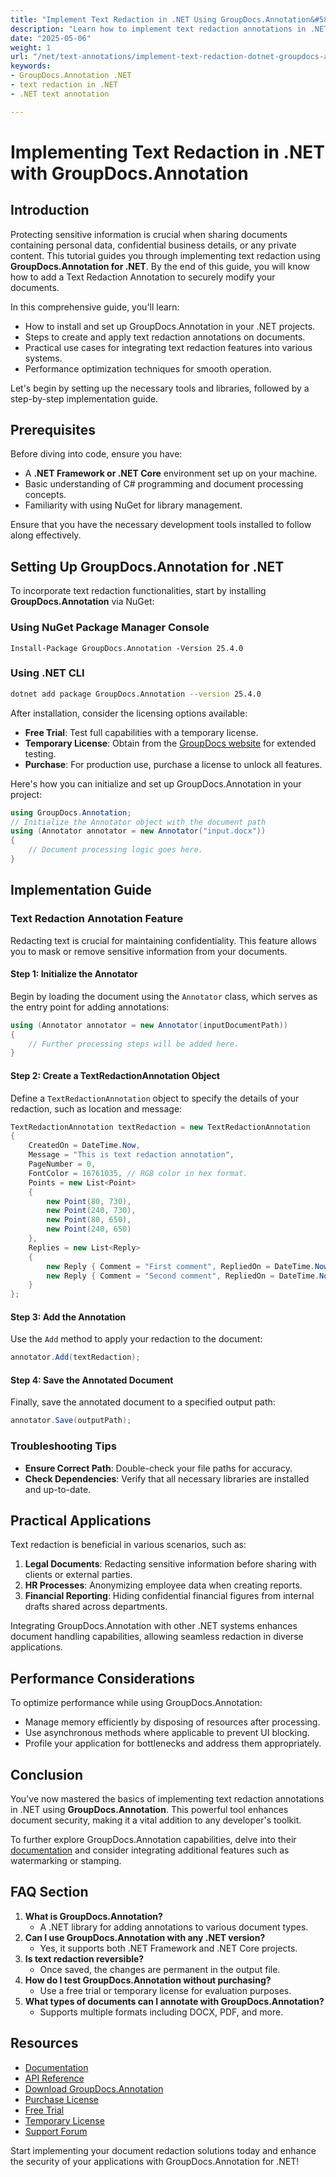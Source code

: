 ```yaml
---
title: "Implement Text Redaction in .NET Using GroupDocs.Annotation&#58; A Complete Guide"
description: "Learn how to implement text redaction annotations in .NET applications using GroupDocs.Annotation. Secure sensitive information with ease."
date: "2025-05-06"
weight: 1
url: "/net/text-annotations/implement-text-redaction-dotnet-groupdocs-annotation/"
keywords:
- GroupDocs.Annotation .NET
- text redaction in .NET
- .NET text annotation

---
```



# Implementing Text Redaction in .NET with GroupDocs.Annotation

## Introduction

Protecting sensitive information is crucial when sharing documents containing personal data, confidential business details, or any private content. This tutorial guides you through implementing text redaction using **GroupDocs.Annotation for .NET**. By the end of this guide, you will know how to add a Text Redaction Annotation to securely modify your documents.

In this comprehensive guide, you'll learn:
- How to install and set up GroupDocs.Annotation in your .NET projects.
- Steps to create and apply text redaction annotations on documents.
- Practical use cases for integrating text redaction features into various systems.
- Performance optimization techniques for smooth operation.

Let's begin by setting up the necessary tools and libraries, followed by a step-by-step implementation guide.

## Prerequisites

Before diving into code, ensure you have:
- A **.NET Framework or .NET Core** environment set up on your machine.
- Basic understanding of C# programming and document processing concepts.
- Familiarity with using NuGet for library management.

Ensure that you have the necessary development tools installed to follow along effectively.

## Setting Up GroupDocs.Annotation for .NET

To incorporate text redaction functionalities, start by installing **GroupDocs.Annotation** via NuGet:

### Using NuGet Package Manager Console
```shell
Install-Package GroupDocs.Annotation -Version 25.4.0
```

### Using .NET CLI
```bash
dotnet add package GroupDocs.Annotation --version 25.4.0
```

After installation, consider the licensing options available: 
- **Free Trial**: Test full capabilities with a temporary license.
- **Temporary License**: Obtain from the [GroupDocs website](https://purchase.groupdocs.com/temporary-license/) for extended testing.
- **Purchase**: For production use, purchase a license to unlock all features.

Here's how you can initialize and set up GroupDocs.Annotation in your project:
```csharp
using GroupDocs.Annotation;
// Initialize the Annotator object with the document path
using (Annotator annotator = new Annotator("input.docx"))
{
    // Document processing logic goes here.
}
```

## Implementation Guide

### Text Redaction Annotation Feature

Redacting text is crucial for maintaining confidentiality. This feature allows you to mask or remove sensitive information from your documents.

#### Step 1: Initialize the Annotator
Begin by loading the document using the `Annotator` class, which serves as the entry point for adding annotations:
```csharp
using (Annotator annotator = new Annotator(inputDocumentPath))
{
    // Further processing steps will be added here.
}
```

#### Step 2: Create a TextRedactionAnnotation Object
Define a `TextRedactionAnnotation` object to specify the details of your redaction, such as location and message:
```csharp
TextRedactionAnnotation textRedaction = new TextRedactionAnnotation
{
    CreatedOn = DateTime.Now,
    Message = "This is text redaction annotation",
    PageNumber = 0,
    FontColor = 16761035, // RGB color in hex format.
    Points = new List<Point>
    {
        new Point(80, 730),
        new Point(240, 730),
        new Point(80, 650),
        new Point(240, 650)
    },
    Replies = new List<Reply>
    {
        new Reply { Comment = "First comment", RepliedOn = DateTime.Now },
        new Reply { Comment = "Second comment", RepliedOn = DateTime.Now }
    }
};
```

#### Step 3: Add the Annotation
Use the `Add` method to apply your redaction to the document:
```csharp
annotator.Add(textRedaction);
```

#### Step 4: Save the Annotated Document
Finally, save the annotated document to a specified output path:
```csharp
annotator.Save(outputPath);
```

### Troubleshooting Tips
- **Ensure Correct Path**: Double-check your file paths for accuracy.
- **Check Dependencies**: Verify that all necessary libraries are installed and up-to-date.

## Practical Applications

Text redaction is beneficial in various scenarios, such as:
1. **Legal Documents**: Redacting sensitive information before sharing with clients or external parties.
2. **HR Processes**: Anonymizing employee data when creating reports.
3. **Financial Reporting**: Hiding confidential financial figures from internal drafts shared across departments.

Integrating GroupDocs.Annotation with other .NET systems enhances document handling capabilities, allowing seamless redaction in diverse applications.

## Performance Considerations

To optimize performance while using GroupDocs.Annotation:
- Manage memory efficiently by disposing of resources after processing.
- Use asynchronous methods where applicable to prevent UI blocking.
- Profile your application for bottlenecks and address them appropriately.

## Conclusion

You've now mastered the basics of implementing text redaction annotations in .NET using **GroupDocs.Annotation**. This powerful tool enhances document security, making it a vital addition to any developer's toolkit. 

To further explore GroupDocs.Annotation capabilities, delve into their [documentation](https://docs.groupdocs.com/annotation/net/) and consider integrating additional features such as watermarking or stamping.

## FAQ Section

1. **What is GroupDocs.Annotation?**
   - A .NET library for adding annotations to various document types.
2. **Can I use GroupDocs.Annotation with any .NET version?**
   - Yes, it supports both .NET Framework and .NET Core projects.
3. **Is text redaction reversible?**
   - Once saved, the changes are permanent in the output file.
4. **How do I test GroupDocs.Annotation without purchasing?**
   - Use a free trial or temporary license for evaluation purposes.
5. **What types of documents can I annotate with GroupDocs.Annotation?**
   - Supports multiple formats including DOCX, PDF, and more.

## Resources
- [Documentation](https://docs.groupdocs.com/annotation/net/)
- [API Reference](https://reference.groupdocs.com/annotation/net/)
- [Download GroupDocs.Annotation](https://releases.groupdocs.com/annotation/net/)
- [Purchase License](https://purchase.groupdocs.com/buy)
- [Free Trial](https://releases.groupdocs.com/annotation/net/)
- [Temporary License](https://purchase.groupdocs.com/temporary-license/)
- [Support Forum](https://forum.groupdocs.com/c/annotation/)

Start implementing your document redaction solutions today and enhance the security of your applications with GroupDocs.Annotation for .NET!
